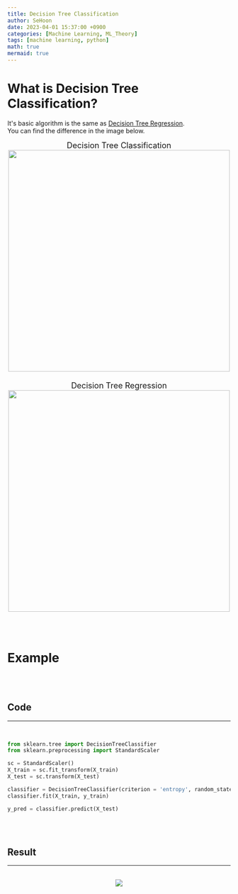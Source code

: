 ```yaml
---
title: Decision Tree Classification
author: SeHoon
date: 2023-04-01 15:37:00 +0900
categories: [Machine Learning, ML_Theory]
tags: [machine learning, python]
math: true
mermaid: true
---
```



# What is Decision Tree Classification?

It's basic algorithm is the same as [Decision Tree Regression](https://csh970605.github.io/posts/Decision_Tree_Regression/).<br>
You can find the difference in the image below.
<br>
<center>
<font size=4>
Decision Tree Classification
<br>
<img src="https://user-images.githubusercontent.com/28240052/229423625-25378b8d-ba9d-43a9-be70-d280084b5b87.png" width=500>
<br><br>
Decision Tree Regression<br>
<img src="https://user-images.githubusercontent.com/28240052/229132724-57601288-8664-4d0c-bb66-695a38b71a48.png" width=500>
</font>
</center>

<br><br>

# Example
<br><Br>

## Code
---
<br>

```py
from sklearn.tree import DecisionTreeClassifier
from sklearn.preprocessing import StandardScaler

sc = StandardScaler()
X_train = sc.fit_transform(X_train)
X_test = sc.transform(X_test)

classifier = DecisionTreeClassifier(criterion = 'entropy', random_state = 0)
classifier.fit(X_train, y_train)

y_pred = classifier.predict(X_test)
```

<br><br>

## Result
---
<br>

<center>
<img src="https://user-images.githubusercontent.com/28240052/229425026-e5b37c40-4d8d-49ce-ad75-8ebef0b3b458.png">
</center>